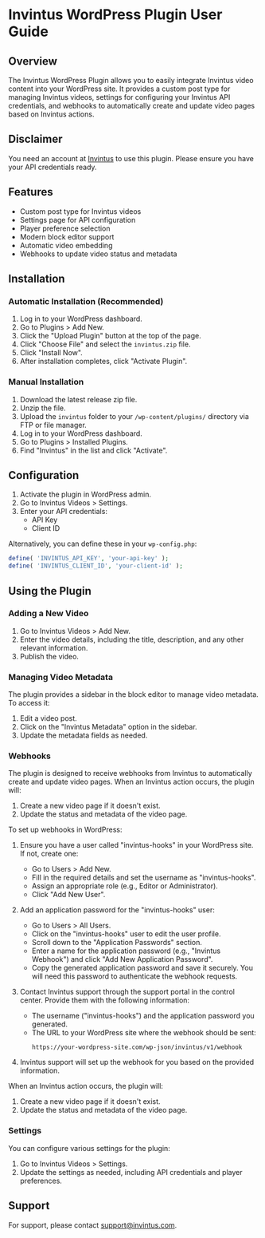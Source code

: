 # Invintus WordPress Plugin User Guide

## Overview

The Invintus WordPress Plugin allows you to easily integrate Invintus video content into your WordPress site. It provides a custom post type for managing Invintus videos, settings for configuring your Invintus API credentials, and webhooks to automatically create and update video pages based on Invintus actions.

## Disclaimer

You need an account at [Invintus](https://invintus.com) to use this plugin. Please ensure you have your API credentials ready.


## Features

- Custom post type for Invintus videos
- Settings page for API configuration
- Player preference selection
- Modern block editor support
- Automatic video embedding
- Webhooks to update video status and metadata

## Installation

### Automatic Installation (Recommended)

1. Log in to your WordPress dashboard.
2. Go to Plugins > Add New.
3. Click the "Upload Plugin" button at the top of the page.
4. Click "Choose File" and select the `invintus.zip` file.
5. Click "Install Now".
6. After installation completes, click "Activate Plugin".

### Manual Installation

1. Download the latest release zip file.
2. Unzip the file.
3. Upload the `invintus` folder to your `/wp-content/plugins/` directory via FTP or file manager.
4. Log in to your WordPress dashboard.
5. Go to Plugins > Installed Plugins.
6. Find "Invintus" in the list and click "Activate".

## Configuration

1. Activate the plugin in WordPress admin.
2. Go to Invintus Videos > Settings.
3. Enter your API credentials:
   - API Key
   - Client ID

Alternatively, you can define these in your `wp-config.php`:
```php
define( 'INVINTUS_API_KEY', 'your-api-key' );
define( 'INVINTUS_CLIENT_ID', 'your-client-id' );
```

## Using the Plugin

### Adding a New Video

1. Go to Invintus Videos > Add New.
2. Enter the video details, including the title, description, and any other relevant information.
3. Publish the video.

### Managing Video Metadata

The plugin provides a sidebar in the block editor to manage video metadata. To access it:

1. Edit a video post.
2. Click on the "Invintus Metadata" option in the sidebar.
3. Update the metadata fields as needed.

### Webhooks

The plugin is designed to receive webhooks from Invintus to automatically create and update video pages. When an Invintus action occurs, the plugin will:

1. Create a new video page if it doesn't exist.
2. Update the status and metadata of the video page.

To set up webhooks in WordPress:

1. Ensure you have a user called "invintus-hooks" in your WordPress site. If not, create one:
   - Go to Users > Add New.
   - Fill in the required details and set the username as "invintus-hooks".
   - Assign an appropriate role (e.g., Editor or Administrator).
   - Click "Add New User".

2. Add an application password for the "invintus-hooks" user:
   - Go to Users > All Users.
   - Click on the "invintus-hooks" user to edit the user profile.
   - Scroll down to the "Application Passwords" section.
   - Enter a name for the application password (e.g., "Invintus Webhook") and click "Add New Application Password".
   - Copy the generated application password and save it securely. You will need this password to authenticate the webhook requests.

3. Contact Invintus support through the support portal in the control center. Provide them with the following information:
   - The username ("invintus-hooks") and the application password you generated.
   - The URL to your WordPress site where the webhook should be sent:
     ```
     https://your-wordpress-site.com/wp-json/invintus/v1/webhook
     ```

4. Invintus support will set up the webhook for you based on the provided information.

When an Invintus action occurs, the plugin will:

1. Create a new video page if it doesn't exist.
2. Update the status and metadata of the video page.

### Settings

You can configure various settings for the plugin:

1. Go to Invintus Videos > Settings.
2. Update the settings as needed, including API credentials and player preferences.

## Support

For support, please contact support@invintus.com.
